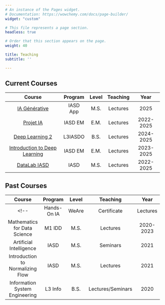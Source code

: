 ```yaml
---
# An instance of the Pages widget.
# Documentation: https://wowchemy.com/docs/page-builder/
widget: "custom"

# This file represents a page section.
headless: true

# Order that this section appears on the page.
weight: 40

title: Teaching
subtitle: ''

---
```


## Current Courses

|Course| Program | Level | Teaching | Year |
|:------:|:---:|:----:|:------:|:----:|
| [IA Générative](https://www.lamsade.dauphine.fr/~averine/GenAI/liens.html) | IASD App | M.S. | Lectures | 2025 |
| [Projet IA](https://www.lamsade.dauphine.fr/~averine/ProjetIA/liens.html) | IASD EM | E.M. | Lectures | 2022-2025 |
| [Deep Learning 2](https://www.lamsade.dauphine.fr/~averine/DL3IASO/liens.html) | L3IASDO | B.S. | Lectures | 2024-2025 |
| [Introduction to Deep Learning](https://www.lamsade.dauphine.fr/~averine/EM_IASD/liens.html) | IASD EM | E.M. | Lectures|2023-2025|
| [DataLab IASD](https://www.lamsade.dauphine.fr/~averine/Datalab/) | IASD | M.S. |Lectures|2022-2025|

## Past Courses

|Course| Program | Level | Teaching | Year |
|:------:|:---:|:----:|:------:|:----:|
<!-- | Hands-On IA | WeAre | Certificate | Lectures | 2024-2025 | -->
|Mathematics for Data Science | M1 IDD | M.S. | Lectures |2020-2023|
|Artificial Intelligence | IASD | M.S. |Seminars|2021|
|Introduction to Normalizing Flow | IASD | M.S. |Lectures|2021|
|Information System Engineering | L3 Info | B.S. | Lectures/Seminars |2020|
